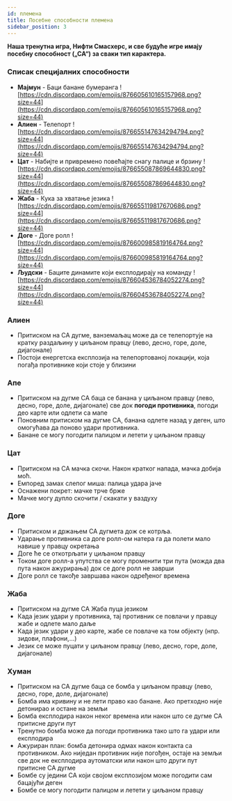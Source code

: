 ```yaml
---
id: племена
title: Посебне способности племена
sidebar_position: 3
---
```


**Наша тренутна игра, Нифти Смасхерс, и све будуће игре имају посебну способност („СА“) за сваки тип карактера.**

### Списак специјалних способности

- **Мајмун** - Баци банане бумеранга ![https://cdn.discordapp.com/emojis/876605610165157968.png?size=44](https://cdn.discordapp.com/emojis/876605610165157968.png?size=44)
- **Алиен** - Телепорт ![https://cdn.discordapp.com/emojis/876655147634294794.png?size=44](https://cdn.discordapp.com/emojis/876655147634294794.png?size=44)
- **Цат** - Набијте и привремено повећајте снагу палице и брзину ![https://cdn.discordapp.com/emojis/876655087869644830.png?size=44](https://cdn.discordapp.com/emojis/876655087869644830.png?size=44)
- **Жаба** - Кука за хватање језика ![https://cdn.discordapp.com/emojis/876655119817670686.png?size=44](https://cdn.discordapp.com/emojis/876655119817670686.png?size=44)
- **Доге** - Доге ролл ![https://cdn.discordapp.com/emojis/876600985819164764.png?size=44](https://cdn.discordapp.com/emojis/876600985819164764.png?size=44)
- **Људски** - Баците динамите који експлодирају на команду ![https://cdn.discordapp.com/emojis/876604536784052274.png?size=44](https://cdn.discordapp.com/emojis/876604536784052274.png?size=44)

### Алиен

- Притиском на СА дугме, ванземаљац може да се телепортује на кратку раздаљину у циљаном правцу (лево, десно, горе, доле, дијагонале)
- Постоји енергетска експлозија на телепортованој локацији, која погађа противнике који стоје у близини

### Апе

- Притиском на дугме СА баца се банана у циљаном правцу (лево, десно, горе, доле, дијагонале) све док **погоди противника**, погоди део карте или одлети са мапе
- Поновним притиском на дугме СА, банана одлете назад у деген, што омогућава да поново удари противника.
- Банане се могу погодити палицом и летети у циљаном правцу

### Цат

- Притиском на СА мачка скочи. Након кратког напада, мачка добија моћ.
- Емпоред замах слепог миша: палица удара јаче
- Оснажени покрет: мачке трче брже
- Мачке могу дупло скочити / скакати у ваздуху

### Доге

- Притиском и држањем СА дугмета дож се котрља.
- Ударање противника са доге ролл-ом натера га да полети мало навише у правцу окретања
- Доге ће се откотрљати у циљаном правцу
- Током доге ролл-а упутства се могу променити три пута (можда два пута након ажурирања) док се доге ролл не заврши
- Доге ролл се такође завршава након одређеног времена

### Жаба

- Притиском на дугме СА Жаба пуца језиком
- Када језик удари у противника, тај противник се повлачи у правцу жабе и одлете мало даље
- Када језик удари у део карте, жабе се повлаче ка том објекту (нпр. зидови, плафони,...)
- Језик се може пуцати у циљаном правцу (лево, десно, горе, доле, дијагонале)

### Хуман

- Притиском на СА дугме баца се бомба у циљаном правцу (лево, десно, горе, доле, дијагонале)
- Бомба има кривину и не лети право као банане. Ако претходно није детонирао и остане на земљи
- Бомба експлодира након неког времена или након што се дугме СА притисне други пут
- Тренутно бомба може да погоди противника тако што га удари или експлодира
- Ажуриран план: бомба детонира одмах након контакта са противником. Ако ниједан противник није погођен, остаје на земљи све док не експлодира аутоматски или након што други пут притисне СА дугме
- Бомбе су једини СА који својом експлозијом може погодити сам бацајући деген
- Бомбе се могу погодити палицом и летети у циљаном правцу

